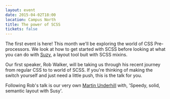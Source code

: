 ```yaml
---
layout: event
date: 2015-04-02T18:00
location: Campus North
title: The power of SCSS
tickets: false
---
```


The first event is here! This month we'll be exploring the world of CSS Pre-processors.
We look at how to get started with SCSS before looking at what you can do with [Suzy](http://susy.oddbird.net/), a layout tool buit with SCSS mixins.

Our first speaker, Rob Walker, will be taking us through his recent journey from regular CSS to to world of SCSS.
If you're thinking of making the switch yourself and just need a little push, this is the talk for you.

Following Rob's talk is our very own [Martin Underhill](https://tempertemper.net/) with, 'Speedy, solid, semantic layout with Susy'.

